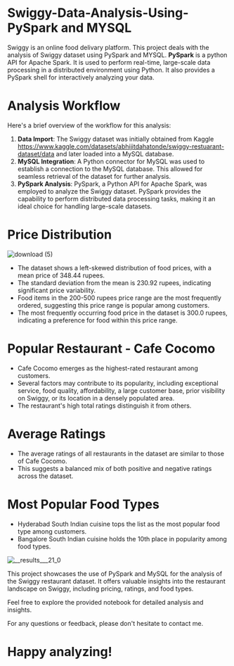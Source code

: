 # Swiggy-Data-Analysis-Using-PySpark and MYSQL

Swiggy is an online food delivary platform. This project deals with the analysis of Swiggy dataset using PySpark and MYSQL.
**PySpark** is a python API for Apache Spark. It is used to perform real-time, large-scale data processing in a distributed environment using Python. It also provides a PySpark shell for interactively analyzing your data.

# Analysis Workflow
Here's a brief overview of the workflow for this analysis:
1. **Data Import**: The Swiggy dataset was initially obtained from Kaggle https://www.kaggle.com/datasets/abhijitdahatonde/swiggy-restuarant-dataset/data and later loaded into a MySQL database.
2. **MySQL Integration**: A Python connector for MySQL was used to establish a connection to the MySQL database. This allowed for seamless retrieval of the dataset for further analysis.
3. **PySpark Analysis**: PySpark, a Python API for Apache Spark, was employed to analyze the Swiggy dataset. PySpark provides the capability to perform distributed data processing tasks, making it an ideal choice for handling large-scale datasets.

# Price Distribution
![download (5)](https://github.com/dayana123456789/Swiggy-Data-Analysis-Using-Spark/assets/99783461/5dd5f3ac-beab-46fa-9509-7fbe9067d30e)

* The dataset shows a left-skewed distribution of food prices, with a mean price of 348.44 rupees.
* The standard deviation from the mean is 230.92 rupees, indicating significant price variability.
* Food items in the 200-500 rupees price range are the most frequently ordered, suggesting this price range is popular among customers.
* The most frequently occurring food price in the dataset is 300.0 rupees, indicating a preference for food within this price range.

# Popular Restaurant - Cafe Cocomo

* Cafe Cocomo emerges as the highest-rated restaurant among customers.
* Several factors may contribute to its popularity, including exceptional service, food quality, affordability, a large customer base, prior visibility on Swiggy, or its location in a 
  densely populated area.
* The restaurant's high total ratings distinguish it from others.

# Average Ratings

* The average ratings of all restaurants in the dataset are similar to those of Cafe Cocomo.
* This suggests a balanced mix of both positive and negative ratings across the dataset.

# Most Popular Food Types

* Hyderabad South Indian cuisine tops the list as the most popular food type among customers.
* Bangalore South Indian cuisine holds the 10th place in popularity among food types.
  
![__results___21_0](https://github.com/dayana123456789/Swiggy-Data-Analysis-Using-Spark/assets/99783461/7674e05a-a6ed-47da-a6d6-1887240114e7)

This project showcases the use of PySpark and MySQL for the analysis of the Swiggy restaurant dataset. It offers valuable insights into the restaurant landscape on Swiggy, including pricing, ratings, and food types. 

Feel free to explore the provided notebook for detailed analysis and insights.

For any questions or feedback, please don't hesitate to contact me.

# **Happy analyzing!**
